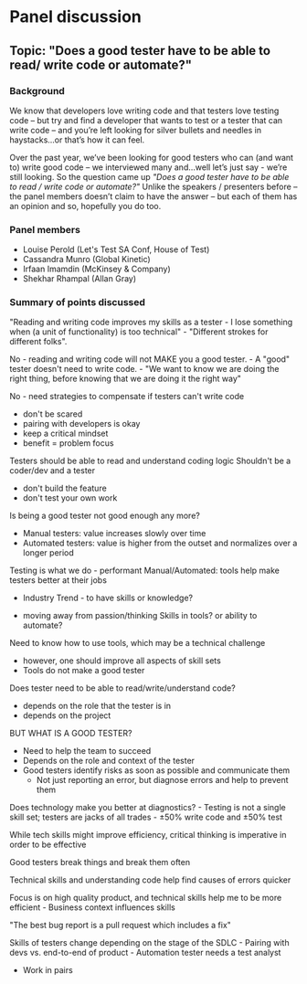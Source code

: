 # Panel discussion

## Topic: "Does a good tester have to be able to read/ write code or automate?" 

### Background
We know that developers love writing code and that testers love testing code – but try and find a developer that wants to test or a tester that can write code – and you’re left looking for silver bullets and needles in haystacks...or that’s how it can feel. 

Over the past year, we’ve been looking for good testers who can (and want to) write good code – we interviewed many and…well let’s just say - we’re still looking. 
So the question came up *_"Does a good tester have to be able to read / write code or automate?"_* 
Unlike the speakers / presenters before – the panel members doesn’t claim to have the answer – but each of them has an opinion and so, hopefully you do too. 

### Panel members

* Louise Perold (Let's Test SA Conf, House of Test)
* Cassandra Munro (Global Kinetic)
* Irfaan Imamdin (McKinsey & Company)
* Shekhar Rhampal (Allan Gray)

### Summary of points discussed
"Reading and writing code improves my skills as a tester - I lose something when (a unit of functionality) is too technical"
	- "Different strokes for different folks".

No - reading and writing code will not MAKE you a good tester. 
	- A "good" tester doesn't need to write code.
	- "We want to know we are doing the right thing, before knowing that we are doing it the right way"

No - need strategies to compensate if testers can't write code
- don't be scared
- pairing with developers is okay
- keep a critical mindset
- benefit = problem focus

Testers should be able to read and understand coding logic
Shouldn't be a coder/dev and a tester
- don't build the feature
- don't test your own work

Is being a good tester not good enough any more?
- Manual testers: value increases slowly over time
- Automated testers: value is higher from the outset and normalizes over a longer period

Testing is what we do - performant
Manual/Automated: tools help make testers better at their jobs

* Industry Trend - to have skills or knowledge?
- moving away from passion/thinking
Skills in tools? or ability to automate?

Need to know how to use tools, which may be a technical challenge
- however, one should improve all aspects of skill sets
- Tools do not make a good tester

Does tester need to be able to read/write/understand code?
- depends on the role that the tester is in
- depends on the project

BUT WHAT IS A GOOD TESTER?
- Need to help the team to succeed
- Depends on the role and context of the tester
- Good testers identify risks as soon as possible and communicate them
    - Not just reporting an error, but diagnose errors and help to prevent them
 
Does technology make you better at diagnostics?
	- Testing is not a single skill set; testers are jacks of all trades
	- ±50% write code and ±50% test

While tech skills might improve efficiency, critical thinking is imperative in order to be effective

Good testers break things and break them often

Technical skills and understanding code help find causes of errors quicker

Focus is on high quality product, and technical skills help me to be more efficient
	- Business context influences skills

"The best bug report is a pull request which includes a fix"

Skills of testers change depending on the stage of the SDLC
	- Pairing with devs vs. end-to-end of product
	- Automation tester needs a test analyst
  - Work in pairs
